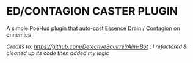 # ED/CONTAGION CASTER PLUGIN

A simple PoeHud plugin that auto-cast Essence Drain / Contagion on ennemies

_Credits to: https://github.com/DetectiveSquirrel/Aim-Bot : I refactored & cleaned up its code then added my logic_
